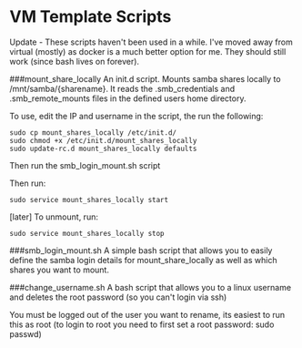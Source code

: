 VM Template Scripts
=======================

Update - These scripts haven't been used in a while.   I've moved away from virtual (mostly) as docker is a much better option for me.  They should still work (since bash lives on forever).

###mount_share_locally
An init.d script.  Mounts samba shares locally to /mnt/samba/{sharename}.  It reads the .smb_credentials and .smb_remote_mounts files in the defined users home directory.

To use, edit the IP and username in the script, the run the following:

    sudo cp mount_shares_locally /etc/init.d/
    sudo chmod +x /etc/init.d/mount_shares_locally
    sudo update-rc.d mount_shares_locally defaults


Then run the smb_login_mount.sh script

Then run:

    sudo service mount_shares_locally start

[later] To unmount, run:

    sudo service mount_shares_locally stop


###smb_login_mount.sh
A simple bash script that allows you to easily define the samba login details for mount_share_locally as well as which shares you want to mount.

###change_username.sh
A bash script that allows you to a linux username and deletes the root password (so you can't login via ssh)

You must be logged out of the user you want to rename, its easiest to run this as root (to login to root you need to first set a root password: sudo passwd)


